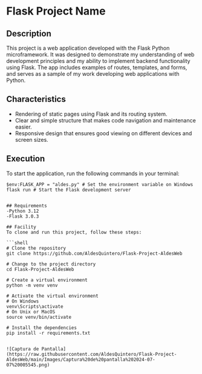 # Flask Project Name

## Description
This project is a web application developed with the Flask Python microframework. It was designed to demonstrate my understanding of web development principles and my ability to implement backend functionality using Flask. The app includes examples of routes, templates, and forms, and serves as a sample of my work developing web applications with Python.

## Characteristics
- Rendering of static pages using Flask and its routing system.
- Clear and simple structure that makes code navigation and maintenance easier.
- Responsive design that ensures good viewing on different devices and screen sizes.

## Execution
To start the application, run the following commands in your terminal:
```shell
$env:FLASK_APP = "aldes.py" # Set the environment variable on Windows
flask run # Start the Flask development server


## Requirements
-Python 3.12
-Flask 3.0.3

## Facility
To clone and run this project, follow these steps:

```shell
# Clone the repository
git clone https://github.com/AldesQuintero/Flask-Project-AldesWeb

# Change to the project directory
cd Flask-Project-AldesWeb

# Create a virtual environment
python -m venv venv

# Activate the virtual environment
# On Windows
venv\Scripts\activate
# On Unix or MacOS
source venv/bin/activate

# Install the dependencies
pip install -r requirements.txt


![Captura de Pantalla](https://raw.githubusercontent.com/AldesQuintero/Flask-Project-AldesWeb/main/Images/Captura%20de%20pantalla%202024-07-07%20005545.png)


